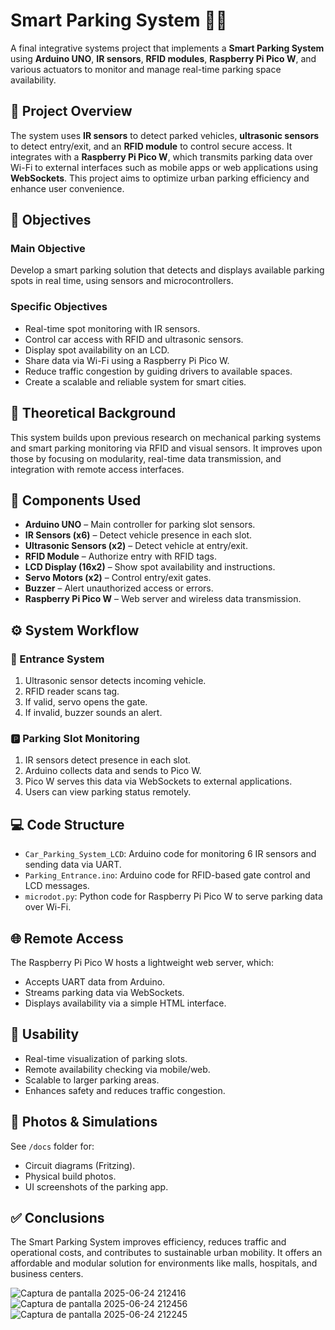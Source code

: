# Smart Parking System 🚗📶

A final integrative systems project that implements a **Smart Parking System** using **Arduino UNO**, **IR sensors**, **RFID modules**, **Raspberry Pi Pico W**, and various actuators to monitor and manage real-time parking space availability.

## 📌 Project Overview

The system uses **IR sensors** to detect parked vehicles, **ultrasonic sensors** to detect entry/exit, and an **RFID module** to control secure access. It integrates with a **Raspberry Pi Pico W**, which transmits parking data over Wi-Fi to external interfaces such as mobile apps or web applications using **WebSockets**. This project aims to optimize urban parking efficiency and enhance user convenience.

## 🎯 Objectives

### Main Objective
Develop a smart parking solution that detects and displays available parking spots in real time, using sensors and microcontrollers.

### Specific Objectives
- Real-time spot monitoring with IR sensors.
- Control car access with RFID and ultrasonic sensors.
- Display spot availability on an LCD.
- Share data via Wi-Fi using a Raspberry Pi Pico W.
- Reduce traffic congestion by guiding drivers to available spaces.
- Create a scalable and reliable system for smart cities.

## 🧠 Theoretical Background
This system builds upon previous research on mechanical parking systems and smart parking monitoring via RFID and visual sensors. It improves upon those by focusing on modularity, real-time data transmission, and integration with remote access interfaces.

## 🔧 Components Used

- **Arduino UNO** – Main controller for parking slot sensors.
- **IR Sensors (x6)** – Detect vehicle presence in each slot.
- **Ultrasonic Sensors (x2)** – Detect vehicle at entry/exit.
- **RFID Module** – Authorize entry with RFID tags.
- **LCD Display (16x2)** – Show spot availability and instructions.
- **Servo Motors (x2)** – Control entry/exit gates.
- **Buzzer** – Alert unauthorized access or errors.
- **Raspberry Pi Pico W** – Web server and wireless data transmission.

## ⚙️ System Workflow

### 🚪 Entrance System
1. Ultrasonic sensor detects incoming vehicle.
2. RFID reader scans tag.
3. If valid, servo opens the gate.
4. If invalid, buzzer sounds an alert.

### 🅿️ Parking Slot Monitoring
1. IR sensors detect presence in each slot.
2. Arduino collects data and sends to Pico W.
3. Pico W serves this data via WebSockets to external applications.
4. Users can view parking status remotely.

## 💻 Code Structure

- `Car_Parking_System_LCD`: Arduino code for monitoring 6 IR sensors and sending data via UART.
- `Parking_Entrance.ino`: Arduino code for RFID-based gate control and LCD messages.
- `microdot.py`: Python code for Raspberry Pi Pico W to serve parking data over Wi-Fi.

## 🌐 Remote Access

The Raspberry Pi Pico W hosts a lightweight web server, which:
- Accepts UART data from Arduino.
- Streams parking data via WebSockets.
- Displays availability via a simple HTML interface.

## 🧪 Usability

- Real-time visualization of parking slots.
- Remote availability checking via mobile/web.
- Scalable to larger parking areas.
- Enhances safety and reduces traffic congestion.

## 📸 Photos & Simulations

See `/docs` folder for:
- Circuit diagrams (Fritzing).
- Physical build photos.
- UI screenshots of the parking app.

## ✅ Conclusions
The Smart Parking System improves efficiency, reduces traffic and operational costs, and contributes to sustainable urban mobility. It offers an affordable and modular solution for environments like malls, hospitals, and business centers.

![Captura de pantalla 2025-06-24 212416](https://github.com/user-attachments/assets/d651870d-d4d6-4b7e-80e4-2eeef92b3f37)
![Captura de pantalla 2025-06-24 212456](https://github.com/user-attachments/assets/c2e498f2-2b3a-4da2-b521-ae1d3877b16c)
![Captura de pantalla 2025-06-24 212245](https://github.com/user-attachments/assets/95b05a77-7bb3-4ad1-b910-7e92a3b1387e)


